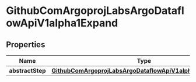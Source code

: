 

# GithubComArgoprojLabsArgoDataflowApiV1alpha1Expand


## Properties

Name | Type | Description | Notes
------------ | ------------- | ------------- | -------------
**abstractStep** | [**GithubComArgoprojLabsArgoDataflowApiV1alpha1AbstractStep**](GithubComArgoprojLabsArgoDataflowApiV1alpha1AbstractStep.md) |  |  [optional]



